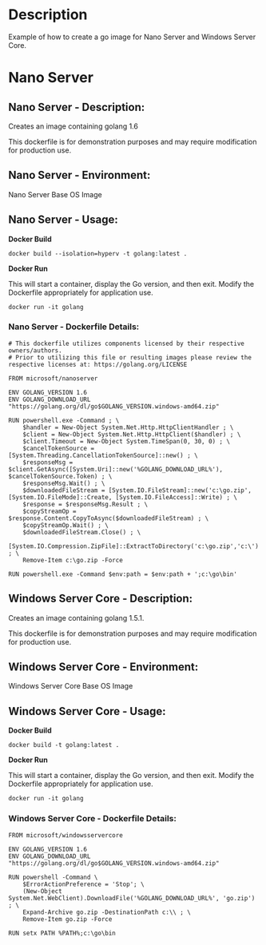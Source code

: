 # Description
Example of how to create a go image for Nano Server and Windows Server Core.


# Nano Server

## Nano Server - Description:

Creates an image containing golang 1.6

This dockerfile is for demonstration purposes and may require modification for production use. 

## Nano Server - Environment:

Nano Server Base OS Image

## Nano Server - Usage:

**Docker Build**

```
docker build --isolation=hyperv -t golang:latest .
```

**Docker Run** 

This will start a container, display the Go version, and then exit.  Modify the Dockerfile appropriately for application use. 

```
docker run -it golang
```

### Nano Server - Dockerfile Details:
```
# This dockerfile utilizes components licensed by their respective owners/authors.
# Prior to utilizing this file or resulting images please review the respective licenses at: https://golang.org/LICENSE

FROM microsoft/nanoserver

ENV GOLANG_VERSION 1.6
ENV GOLANG_DOWNLOAD_URL "https://golang.org/dl/go$GOLANG_VERSION.windows-amd64.zip"

RUN powershell.exe -Command ; \
	$handler = New-Object System.Net.Http.HttpClientHandler ; \
	$client = New-Object System.Net.Http.HttpClient($handler) ; \
	$client.Timeout = New-Object System.TimeSpan(0, 30, 0) ; \
	$cancelTokenSource = [System.Threading.CancellationTokenSource]::new() ; \
	$responseMsg = $client.GetAsync([System.Uri]::new('%GOLANG_DOWNLOAD_URL%'), $cancelTokenSource.Token) ; \
	$responseMsg.Wait() ; \
	$downloadedFileStream = [System.IO.FileStream]::new('c:\go.zip', [System.IO.FileMode]::Create, [System.IO.FileAccess]::Write) ; \
	$response = $responseMsg.Result ; \
	$copyStreamOp = $response.Content.CopyToAsync($downloadedFileStream) ; \
	$copyStreamOp.Wait() ; \
	$downloadedFileStream.Close() ; \
	[System.IO.Compression.ZipFile]::ExtractToDirectory('c:\go.zip','c:\') ; \
	Remove-Item c:\go.zip -Force

RUN powershell.exe -Command $env:path = $env:path + ';c:\go\bin'

```


## Windows Server Core - Description:

Creates an image containing golang 1.5.1.

This dockerfile is for demonstration purposes and may require modification for production use.

## Windows Server Core - Environment:

Windows Server Core Base OS Image

## Windows Server Core - Usage:

**Docker Build**

```
docker build -t golang:latest .
```

**Docker Run**

This will start a container, display the Go version, and then exit.  Modify the Dockerfile appropriately for application use.

```
docker run -it golang
```

### Windows Server Core - Dockerfile Details:
```
FROM microsoft/windowsservercore

ENV GOLANG_VERSION 1.6
ENV GOLANG_DOWNLOAD_URL "https://golang.org/dl/go$GOLANG_VERSION.windows-amd64.zip"

RUN powershell -Command \
	$ErrorActionPreference = 'Stop'; \
	(New-Object System.Net.WebClient).DownloadFile('%GOLANG_DOWNLOAD_URL%', 'go.zip') ; \
	Expand-Archive go.zip -DestinationPath c:\\ ; \
	Remove-Item go.zip -Force

RUN setx PATH %PATH%;c:\go\bin
```
